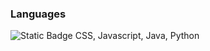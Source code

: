 ### Languages
<img alt="Static Badge" src="https://img.shields.io/badge/HTML-rgb(240%2C%20110%2C%2035)">  CSS, Javascript, Java, Python
